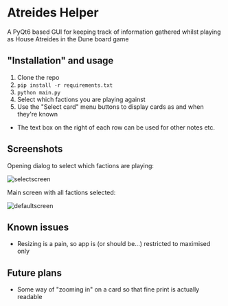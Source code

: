 # Atreides Helper

A PyQt6 based GUI for keeping track of information gathered whilst playing as House Atreides in the Dune board game

## "Installation" and usage

1. Clone the repo
2. `pip install -r requirements.txt`
3. `python main.py`
4. Select which factions you are playing against
5. Use the "Select card" menu buttons to display cards as and when they're known
  - The text box on the right of each row can be used for other notes etc.

## Screenshots

Opening dialog to select which factions are playing:

![selectscreen](https://github.com/user-attachments/assets/d396f561-aadf-4741-b8d9-4b55f9707c25)

Main screen with all factions selected:

![defaultscreen](https://github.com/user-attachments/assets/3a489e64-048b-45dc-b2bf-1ea1af668cbe)

## Known issues

- Resizing is a pain, so app is (or should be...) restricted to maximised only

## Future plans

- Some way of "zooming in" on a card so that fine print is actually readable

